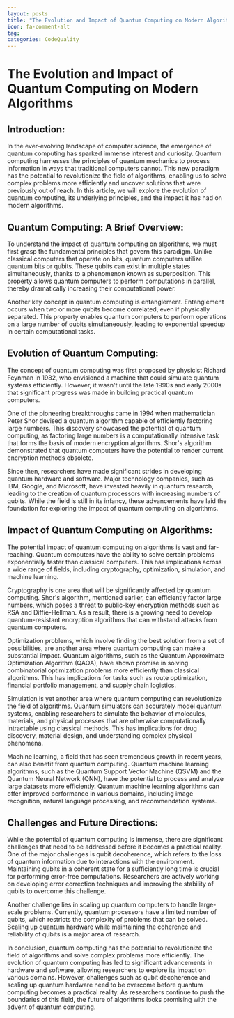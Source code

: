 ```yaml
---
layout: posts
title: "The Evolution and Impact of Quantum Computing on Modern Algorithms"
icon: fa-comment-alt
tag:      
categories: CodeQuality
---
```



# The Evolution and Impact of Quantum Computing on Modern Algorithms

## Introduction:

In the ever-evolving landscape of computer science, the emergence of quantum computing has sparked immense interest and curiosity. Quantum computing harnesses the principles of quantum mechanics to process information in ways that traditional computers cannot. This new paradigm has the potential to revolutionize the field of algorithms, enabling us to solve complex problems more efficiently and uncover solutions that were previously out of reach. In this article, we will explore the evolution of quantum computing, its underlying principles, and the impact it has had on modern algorithms.

## Quantum Computing: A Brief Overview:

To understand the impact of quantum computing on algorithms, we must first grasp the fundamental principles that govern this paradigm. Unlike classical computers that operate on bits, quantum computers utilize quantum bits or qubits. These qubits can exist in multiple states simultaneously, thanks to a phenomenon known as superposition. This property allows quantum computers to perform computations in parallel, thereby dramatically increasing their computational power.

Another key concept in quantum computing is entanglement. Entanglement occurs when two or more qubits become correlated, even if physically separated. This property enables quantum computers to perform operations on a large number of qubits simultaneously, leading to exponential speedup in certain computational tasks.

## Evolution of Quantum Computing:

The concept of quantum computing was first proposed by physicist Richard Feynman in 1982, who envisioned a machine that could simulate quantum systems efficiently. However, it wasn't until the late 1990s and early 2000s that significant progress was made in building practical quantum computers.

One of the pioneering breakthroughs came in 1994 when mathematician Peter Shor devised a quantum algorithm capable of efficiently factoring large numbers. This discovery showcased the potential of quantum computing, as factoring large numbers is a computationally intensive task that forms the basis of modern encryption algorithms. Shor's algorithm demonstrated that quantum computers have the potential to render current encryption methods obsolete.

Since then, researchers have made significant strides in developing quantum hardware and software. Major technology companies, such as IBM, Google, and Microsoft, have invested heavily in quantum research, leading to the creation of quantum processors with increasing numbers of qubits. While the field is still in its infancy, these advancements have laid the foundation for exploring the impact of quantum computing on algorithms.

## Impact of Quantum Computing on Algorithms:

The potential impact of quantum computing on algorithms is vast and far-reaching. Quantum computers have the ability to solve certain problems exponentially faster than classical computers. This has implications across a wide range of fields, including cryptography, optimization, simulation, and machine learning.

Cryptography is one area that will be significantly affected by quantum computing. Shor's algorithm, mentioned earlier, can efficiently factor large numbers, which poses a threat to public-key encryption methods such as RSA and Diffie-Hellman. As a result, there is a growing need to develop quantum-resistant encryption algorithms that can withstand attacks from quantum computers.

Optimization problems, which involve finding the best solution from a set of possibilities, are another area where quantum computing can make a substantial impact. Quantum algorithms, such as the Quantum Approximate Optimization Algorithm (QAOA), have shown promise in solving combinatorial optimization problems more efficiently than classical algorithms. This has implications for tasks such as route optimization, financial portfolio management, and supply chain logistics.

Simulation is yet another area where quantum computing can revolutionize the field of algorithms. Quantum simulators can accurately model quantum systems, enabling researchers to simulate the behavior of molecules, materials, and physical processes that are otherwise computationally intractable using classical methods. This has implications for drug discovery, material design, and understanding complex physical phenomena.

Machine learning, a field that has seen tremendous growth in recent years, can also benefit from quantum computing. Quantum machine learning algorithms, such as the Quantum Support Vector Machine (QSVM) and the Quantum Neural Network (QNN), have the potential to process and analyze large datasets more efficiently. Quantum machine learning algorithms can offer improved performance in various domains, including image recognition, natural language processing, and recommendation systems.

## Challenges and Future Directions:

While the potential of quantum computing is immense, there are significant challenges that need to be addressed before it becomes a practical reality. One of the major challenges is qubit decoherence, which refers to the loss of quantum information due to interactions with the environment. Maintaining qubits in a coherent state for a sufficiently long time is crucial for performing error-free computations. Researchers are actively working on developing error correction techniques and improving the stability of qubits to overcome this challenge.

Another challenge lies in scaling up quantum computers to handle large-scale problems. Currently, quantum processors have a limited number of qubits, which restricts the complexity of problems that can be solved. Scaling up quantum hardware while maintaining the coherence and reliability of qubits is a major area of research.

In conclusion, quantum computing has the potential to revolutionize the field of algorithms and solve complex problems more efficiently. The evolution of quantum computing has led to significant advancements in hardware and software, allowing researchers to explore its impact on various domains. However, challenges such as qubit decoherence and scaling up quantum hardware need to be overcome before quantum computing becomes a practical reality. As researchers continue to push the boundaries of this field, the future of algorithms looks promising with the advent of quantum computing.